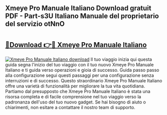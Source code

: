 ## Xmeye Pro Manuale Italiano Download gratuit PDF - Part-s3U Italiano Manuale del proprietario del servizio otNnO

# <h2><a href="http://dff5of.blite.top/?on=Xmeye+Pro+Manuale+Italiano">🔗Download 👉🔴 Xmeye Pro Manuale Italiano</a></h2>

[![Xmeye Pro Manuale Italiano download](https://i.imgur.com/lujVjoI.png)](http://dff5of.blite.top/?on=Xmeye+Pro+Manuale+Italiano)
Il tuo viaggio inizia qui questa guida segna l'inizio del tuo viaggio con il tuo nuovo Xmeye Pro Manuale Italiano e ti guida verso operazioni e gioia di successo. Guida passo passo alla configurazione segui questi passaggi per una configurazione senza interruzioni e di successo. Questo straordinario Xmeye Pro Manuale Italiano offre una varietà di funzionalità per migliorare la tua vita quotidiana. Partiamo dal presupposto che Xmeye Pro Manuale Italiano è stata una risorsa completa e di facile comprensione nel tuo viaggio verso la padronanza dell'uso del tuo nuovo gadget. Se hai bisogno di aiuto o chiarimenti, non esitare a contattare il nostro team di supporto.
